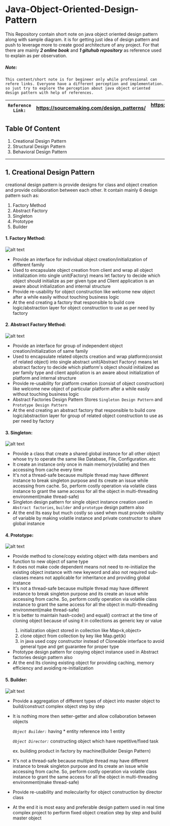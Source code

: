 # Java-Object-Oriented-Design-Pattern
This Repository contain short note on java object oriented design pattern along with sample diagram. it is for getting just idea of design pattern and push to leverage more to create good architecture of any project. For that there are mainly **_2 online book_** and **_1 gituhub repository_** as reference used to explain as per observation.


##### Note:
``` 
This content/short note is for begineer only while professional can refere links. Everyone have a different perception and implementation. so just try to explore the perception about java object oriented design pattern with help of references.
```

| `Reference Link:` | <https://sourcemaking.com/design_patterns/> | <https://refactoring.guru/design-patterns/> | <https://github.com/iluwatar/java-design-patterns> |
| ---------------- | ------------------------------------------- | ------------------------------------------- | -------------------------------------------------- |

## Table Of Content
1. Creational Design Pattern
2. Structural Design Pattern
3. Behavioral Design Pattern
***

## 1. Creational Design Pattern

creational design pattern is provide designs for class and object creation and provide collaboration between each other. It contain mainly 6 design pattern such as:
1. Factory Method
2. Abstract Factory
3. Singleton
4. Prototype
5. Builder


#### 1. Factory Method: 
![alt text](https://github.com/manish24-tech/Java-Object-Oriented-Design-Pattern/blob/master/DP_img/factory-method-mini.png "Factory Method Creational Design Pattern")  
* Provide an interface for individual object creation/initialization of different family
* Used to encapsulate object creation from client and wrap all object initialization into single unit(Factory) means let factory to decide which object should initialize as per given type and Client application is an aware about initialization and internal structure
* Provide re-usability for object construction like welcome new object after a while easily without touching business logic 
* At the end creating a factory that responsible to build core logic/abstraction layer for object construction to use as per need by factory 

#### 2. Abstract Factory Method: 
![alt text](https://github.com/manish24-tech/Java-Object-Oriented-Design-Pattern/blob/master/DP_img/abstract-factory-mini.png "Abstract Creational Factory Design Pattern")  
* Provide an interface for group of independent object creation/initialization of same family
* Used to encapsulate related objects creation and wrap platform(consist of related object) into single abstract unit(Abstract Factory) means let abstract factory to decide which platform's object should initialized as per family type and client application is an aware about initialization of platform and internal structure
* Provide re-usability for platform creation (consist of object construction) like welcome new object of particular platform after a while easily without touching business logic
* Abstract Factories Design Pattern Stores `Singleton Design Pattern` and `Prototype Design Pattern`
* At the end creating an abstract factory that responsible to build core logic/abstraction layer for group of related object construction to use as per need by factory 

#### 3. Singleton: 
![alt text](https://github.com/manish24-tech/Java-Object-Oriented-Design-Pattern/blob/master/DP_img/singleton-mini.png "Sigleton Creational Design Pattern")  
* Provide a class that create a shared global instance for all other object whose try to operate the same like Database, File, Configuration..etc
* It create an instance only once in main memory(volatile) and then accessing from cache every time
* It's not a thread-safe because multiple thread may have different instance to break singleton purpose and its create an issue while accessing from cache. So, perform costly operation via volatile class instance to grant the same access for all the object in multi-threading environment(make thread-safe)
* Singleton design pattern for single object instance creation used in `Abstract factories`, `builder` and `prototype` design pattern also
* At the end Its easy but much costly so used when must provide visibility of variable by making volatile instance and private constructor to share global instance

#### 4. Prototype: 
![alt text](https://github.com/manish24-tech/Java-Object-Oriented-Design-Pattern/blob/master/DP_img/prototype-mini.png "Prototype Creational Design Pattern")  
* Provide method to clone/copy existing object with data members and function to new object of same type
* It does not make code dependent means not need to re-initialize the existing object instance with new keyword and also not required sub-classes means not applicable for inheritance and providing global instance
* It's not a thread-safe because multiple thread may have different instance to break singleton purpose and its create an issue while accessing from cache. So, perform costly operation via volatile class instance to grant the same access for all the object in multi-threading environment(make thread-safe)
* It is better to maintain hash-code() and equal() contract at the time of cloning object because of using it in collections as generic<T> key or value<R> 
    1. initialization object stored in collection like Map<k,object>
    2. clone object from collection by key like Map.get(k)
    3. in java used copy constructor instead of Cloneable interface to avoid general type and get guarantee for proper type 
* Prototype design pattern for copying object instance used in Abstract factories design pattern also
* At the end Its cloning existing object for providing caching, memory efficiency and avoiding re-initialization

#### 5. Builder: 
![alt text](https://github.com/manish24-tech/Java-Object-Oriented-Design-Pattern/blob/master/DP_img/builder-mini.png "Builder Creational Design Pattern")  
* Provide a aggregation of different types of object into master object to build/construct complex object step by step
* It is nothing more then setter-getter and allow collaboration between objects

    *`Object Builder:`* having * entity reference into 1 entity
    
    *`Object Director:`* constructing object which have repetitive/fixed task 
    
  ex. building product in factory by machine(Builder Design Pattern)

* It's not a thread-safe because multiple thread may have different instance to break singleton purpose and its create an issue while accessing from cache. So, perform costly operation via volatile class instance to grant the same access for all the object in multi-threading environment(make thread-safe)
* Provide re-usability and molecularity for object construction by director class 
* At the end it is most easy and preferable design pattern used in real time complex project to perform fixed object creation step by step and build master object

